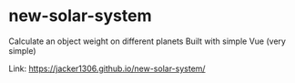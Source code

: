 # new-solar-system
Calculate an object weight on different planets
Built with simple Vue (very simple)

Link: https://jacker1306.github.io/new-solar-system/
